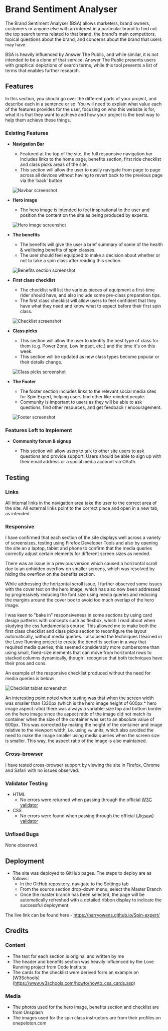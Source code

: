 # Brand Sentiment Analyser

The Brand Sentiment Analyser (BSA) allows marketers, brand owners, customers or anyone else with an interest in a particular brand to find out the top search terms related to that brand, the brand's main competitors, topical questions about the brand, and concerns about the brand that users may have.

BSA is heavily influenced by Answer The Public, and while similar, it is not intended to be a clone of that service. Answer The Public presents users with graphical depictions of search terms, while this tool presents a list of terms that enables further research.

## Features 

In this section, you should go over the different parts of your project, and describe each in a sentence or so. You will need to explain what value each of the features provides for the user, focusing on who this website is for, what it is that they want to achieve and how your project is the best way to help them achieve these things.

### Existing Features

- __Navigation Bar__

  - Featured at the top of the site, the full responsive navigation bar includes links to the home page, benefits section, first ride checklist and class picks areas of the site.
  - This section will allow the user to easily navigate from page to page across all devices without having to revert back to the previous page via the ‘back’ button.

  ![Navbar screenshot](assets/screenshots/screen_navbar.png "Navbar")

- __Hero image__

  - The hero image is intended to feel inspirational to the user and position the content on the site as being produced by experts.

  ![Hero image screenshot](assets/screenshots/screen_hero.png "Hero")

- __The benefits__

  - The benefits will give the user a brief summary of some of the health & wellbeing benefits of spin classes.
  - The user should feel equipped to make a decision about whether or not to take a spin class after reading this section.

  ![Benefits section screenshot](assets/screenshots/screen_benefits.png "Benefits")

- __First class checklist__

  - The checklist will list the various pieces of equipment a first-time rider should have, and also include some pre-class preparation tips.
  - The first class checklist will allow users to feel confident that they have what they need and know what to expect before their first spin class. 

  ![Checklist screenshot](assets/screenshots/screen_checklist.png "Checklist")

- __Class picks__

  - This section will allow the user to identify the best type of class for them (e.g. Power Zone, Low Impact, etc.) and the time it's on this week. 
  - This section will be updated as new class types become popular or their details change.

  ![Class picks screenshot](assets/screenshots/screen_picks.png "Class picks")

- __The Footer__ 

  - The footer section includes links to the relevant social media sites for Spin Expert, helping users find other like-minded people.
  - Community is important to users as they will be able to ask questions, find other resources, and get feedback / encouragement.

  ![Footer screenshot](assets/screenshots/screen_footer.png "Footer")

### Features Left to Implement

- __Community forum & signup__

  - This section will allow users to talk to other site users to ask questions and provide support. Users should be able to sign up with their email address or a social media account via OAuth.

## Testing 

### Links

All internal links in the navigation area take the user to the correct area of the site. All external links point to the correct place and open in a new tab, as intended.

### Responsive

I have confirmed that each section of the site displays well across a variety of screensizes, testing using Firefox Developer Tools and also by opening the site an a laptop, tablet and phone to confirm that the media queries correctly adjust certain elements for different screen sizes as needed.

There was an issue in a previous version which caused a horizontal scroll due to an unhidden overflow on smaller screens, which was resolved by hiding the overflow on the benefits section.

While addressing the horizontal scroll issue, I further observed some issues with the cover text on the hero image, which has also now been addressed by progressively reducing the font size using media queries and reducing the margins around the cover box to avoid too much overlap of the hero image.

I was keen to "bake in" responsiveness in some sections by using card design patterns with concepts such as flexbox, which I read about when studying the css fundamentals course. This allowed me to make both the first class checklist and class picks section to reconfigure the layout automatically, without media queries. I also used the techniques I learned in the Love Running project to create the benefits section in a way that required media queries; this seemed considerably more cumbersome than using small, fixed-size elements that can move from horizontal rows to stacked columns dynamically, though I recognise that both techniques have their pros and cons.

An example of the responsive checklist produced without the need for media queries is below:

![Checklist tablet screenshot](assets/screenshots/screen_responsive_checklist.png "Responsive checklist")

An interesting point noted when testing was that when the screen width was smaller than 1330px (which is the hero image height of 600px * hero image aspect ratio) there was always a variable-size top and bottom border on the hero image since the aspect ratio of the image did not match its container when the size of the container was set to an absolute value of 600px. This was corrected by making the height of the container and image relative to the viewport width, i.e. using `vw` units, which also avoided the need to make the image smaller using media queries when the screen size is smaller. This way, the aspect ratio of the image is also maintained.

### Cross-browser

I have tested cross-browser support by viewing the site in Firefox, Chrome and Safari with no issues observed.

### Validator Testing 

- HTML
  - No errors were returned when passing through the official [W3C validator](https://validator.w3.org/nu/?doc=https%3A%2F%2Fharryowens.github.io%2FSpin-expert%2F)
- CSS
  - No errors were found when passing through the official [(Jigsaw) validator](https://jigsaw.w3.org/css-validator/validator?uri=https%3A%2F%2Fharryowens.github.io%2FSpin-expert%2F&profile=css3svg&usermedium=all&warning=1&vextwarning=&lang=en)

### Unfixed Bugs

None observed.

## Deployment

- The site was deployed to GitHub pages. The steps to deploy are as follows: 
  - In the GitHub repository, navigate to the Settings tab 
  - From the source section drop-down menu, select the Master Branch
  - Once the master branch has been selected, the page will be automatically refreshed with a detailed ribbon display to indicate the successful deployment. 

The live link can be found here - https://harryowens.github.io/Spin-expert/


## Credits 

### Content 

- The text for each section is original and written by me
- The header and benefits section was heavily influenced by the Love Running project from Code Institute
- The cards for the checklist were derived form an example on [W3Schools] (https://www.w3schools.com/howto/howto_css_cards.asp)

### Media

- The photos used for the hero image, benefits section and checklist are from Unsplash
- The images used for the spin class instructors are from their profiles on onepeloton.com
